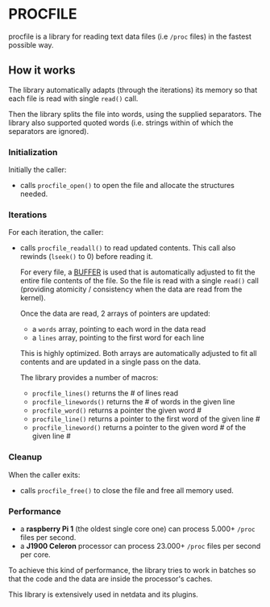 
# PROCFILE

procfile is a library for reading text data files (i.e `/proc` files) in the fastest possible way.

## How it works

The library automatically adapts (through the iterations) its memory so that each file
is read with single `read()` call.

Then the library splits the file into words, using the supplied separators.
The library also supported quoted words (i.e. strings within of which the separators are ignored).

### Initialization

Initially the caller: 

- calls `procfile_open()` to open the file and allocate the structures needed.

### Iterations

For each iteration, the caller:

- calls `procfile_readall()` to read updated contents.
   This call also rewinds (`lseek()` to 0) before reading it.

   For every file, a [BUFFER](../buffer/) is used that is automatically adjusted to fit
   the entire file contents of the file. So the file is read with a single `read()` call
   (providing atomicity / consistency when the data are read from the kernel).

   Once the data are read, 2 arrays of pointers are updated:

   - a `words` array, pointing to each word in the data read
   - a `lines` array, pointing to the first word for each line

   This is highly optimized. Both arrays are automatically adjusted to
   fit all contents and are updated in a single pass on the data.
   
   The library provides a number of macros:
   
   - `procfile_lines()` returns the # of lines read
   - `procfile_linewords()` returns the # of words in the given line
   - `procfile_word()` returns a pointer the given word #
   - `procfile_line()` returns a pointer to the first word of the given line #
   - `procfile_lineword()` returns a pointer to the given word # of the given line #

### Cleanup

When the caller exits:

- calls `procfile_free()` to close the file and free all memory used.

### Performance

- a **raspberry Pi 1** (the oldest single core one) can process 5.000+ `/proc` files per second.
- a **J1900 Celeron** processor can process 23.000+ `/proc` files per second per core.

To achieve this kind of performance, the library tries to work in batches so that the code
and the data are inside the processor's caches.

This library is extensively used in netdata and its plugins.
